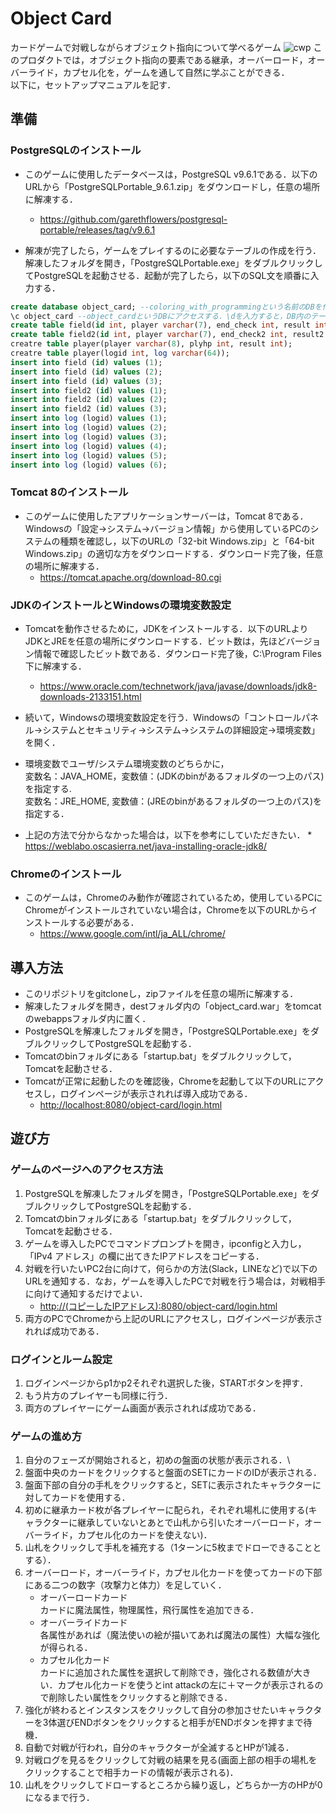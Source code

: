 # Object Card
カードゲームで対戦しながらオブジェクト指向について学べるゲーム
![cwp](https://imgur.com/E0B8VOI)
このプロダクトでは，オブジェクト指向の要素である継承，オーバーロード，オーバーライド，カプセル化を，ゲームを通して自然に学ぶことができる．\
以下に，セットアップマニュアルを記す．


## 準備
### PostgreSQLのインストール
* このゲームに使用したデータベースは，PostgreSQL v9.6.1である．以下のURLから「PostgreSQLPortable_9.6.1.zip」をダウンロードし，任意の場所に解凍する．
    * <https://github.com/garethflowers/postgresql-portable/releases/tag/v9.6.1>

* 解凍が完了したら，ゲームをプレイするのに必要なテーブルの作成を行う．解凍したフォルダを開き，「PostgreSQLPortable.exe」をダブルクリックしてPostgreSQLを起動させる．起動が完了したら，以下のSQL文を順番に入力する．

```sql
create database object_card; --coloring_with_programmingという名前のDBを作成する．
\c object_card --object_cardというDBにアクセスする．\dを入力すると，DB内のテーブルを一覧表示する．\d {テーブル名}を入力すると，指定したテーブルの属性を一覧表示する．
create table field(id int, player varchar(7), end_check int, result int, hp int, atk int, type varchar(7), fly int, phs int, mag int, name varchar(32));
create table field2(id int, player varchar(7), end_check2 int, result2 int, hp int, atk int, type varchar(7), fly int, phs int, mag int, name varchar(32));
creatre table player(player varchar(8), plyhp int, result int);
creatre table player(logid int, log varchar(64));
insert into field (id) values (1);
insert into field (id) values (2);
insert into field (id) values (3);
insert into field2 (id) values (1);
insert into field2 (id) values (2);
insert into field2 (id) values (3);
insert into log (logid) values (1);
insert into log (logid) values (2);
insert into log (logid) values (3);
insert into log (logid) values (4);
insert into log (logid) values (5);
insert into log (logid) values (6);
```

### Tomcat 8のインストール
* このゲームに使用したアプリケーションサーバーは，Tomcat 8である．Windowsの「設定->システム->バージョン情報」から使用しているPCのシステムの種類を確認し，以下のURLの「32-bit Windows.zip」と「64-bit Windows.zip」の適切な方をダウンロードする．ダウンロード完了後，任意の場所に解凍する．
    * <https://tomcat.apache.org/download-80.cgi>

### JDKのインストールとWindowsの環境変数設定
* Tomcatを動作させるために，JDKをインストールする．以下のURLよりJDKとJREを任意の場所にダウンロードする．ビット数は，先ほどバージョン情報で確認したビット数である．ダウンロード完了後，C:\Program Files下に解凍する．
    * <https://www.oracle.com/technetwork/java/javase/downloads/jdk8-downloads-2133151.html>

* 続いて，Windowsの環境変数設定を行う．Windowsの「コントロールパネル->システムとセキュリティ->システム->システムの詳細設定->環境変数」を開く．
* 環境変数でユーザ/システム環境変数のどちらかに，\
    変数名：JAVA_HOME，変数値：(JDKのbinがあるフォルダの一つ上のパス)を指定する.\
    変数名：JRE_HOME, 変数値：(JREのbinがあるフォルダの一つ上のパス)を指定する．

* 上記の方法で分からなかった場合は，以下を参考にしていただきたい．
       * <https://weblabo.oscasierra.net/java-installing-oracle-jdk8/>

### Chromeのインストール
* このゲームは，Chromeのみ動作が確認されているため，使用しているPCにChromeがインストールされていない場合は，Chromeを以下のURLからインストールする必要がある．
    * <https://www.google.com/intl/ja_ALL/chrome/>


## 導入方法
* このリポジトリをgitcloneし，zipファイルを任意の場所に解凍する．
* 解凍したフォルダを開き，destフォルダ内の「object_card.war」をtomcatのwebappsフォルダ内に置く．
* PostgreSQLを解凍したフォルダを開き，「PostgreSQLPortable.exe」をダブルクリックしてPostgreSQLを起動する．
* Tomcatのbinフォルダにある「startup.bat」をダブルクリックして，Tomcatを起動させる．
* Tomcatが正常に起動したのを確認後，Chromeを起動して以下のURLにアクセスし，ログインページが表示されれば導入成功である．
    * <http://localhost:8080/object-card/login.html>


## 遊び方
### ゲームのページへのアクセス方法
1. PostgreSQLを解凍したフォルダを開き，「PostgreSQLPortable.exe」をダブルクリックしてPostgreSQLを起動する．
1. Tomcatのbinフォルダにある「startup.bat」をダブルクリックして，Tomcatを起動させる．
1. ゲームを導入したPCでコマンドプロンプトを開き，ipconfigと入力し，「IPv4 アドレス」の欄に出てきたIPアドレスをコピーする．
1. 対戦を行いたいPC2台に向けて，何らかの方法(Slack，LINEなど)で以下のURLを通知する．なお，ゲームを導入したPCで対戦を行う場合は，対戦相手に向けて通知するだけでよい．
    * <http://(コピーしたIPアドレス):8080/object-card/login.html>
1. 両方のPCでChromeから上記のURLにアクセスし，ログインページが表示されれば成功である．

### ログインとルーム設定
1. ログインページからp1かp2それぞれ選択した後，STARTボタンを押す．
1. もう片方のプレイヤーも同様に行う．
1. 両方のプレイヤーにゲーム画面が表示されれば成功である．

### ゲームの進め方
1. 自分のフェーズが開始されると，初めの盤面の状態が表示される．\
1. 盤面中央のカードをクリックすると盤面のSETにカードのIDが表示される．
1. 盤面下部の自分の手札をクリックすると，SETに表示されたキャラクターに対してカードを使用する．
1. 初めに継承カード枚が各プレイヤーに配られ，それぞれ場札に使用する(キャラクターに継承していないとあとで山札から引いたオーバーロード，オーバーライド，カプセル化のカードを使えない)．
1. 山札をクリックして手札を補充する（1ターンに5枚までドローできることとする）．
1. オーバーロード，オーバーライド，カプセル化カードを使ってカードの下部にある二つの数字（攻撃力と体力）を足していく．
    - オーバーロードカード\
        カードに魔法属性，物理属性，飛行属性を追加できる．
    - オーバーライドカード\
        各属性があれば（魔法使いの絵が描いてあれば魔法の属性）大幅な強化が得られる．
    - カプセル化カード\
        カードに追加された属性を選択して削除でき，強化される数値が大きい．カプセル化カードを使うとint attackの左に＋マークが表示されるので削除したい属性をクリックすると削除できる．
1. 強化が終わるとインスタンスをクリックして自分の参加させたいキャラクターを3体選びENDボタンをクリックすると相手がENDボタンを押すまで待機．
1. 自動で対戦が行われ，自分のキャラクターが全滅するとHPが1減る．
1. 対戦ログを見るをクリックして対戦の結果を見る(画面上部の相手の場札をクリックすることで相手カードの情報が表示される)．
1. 山札をクリックしてドローするところから繰り返し，どちらか一方のHPが0になるまで行う．
